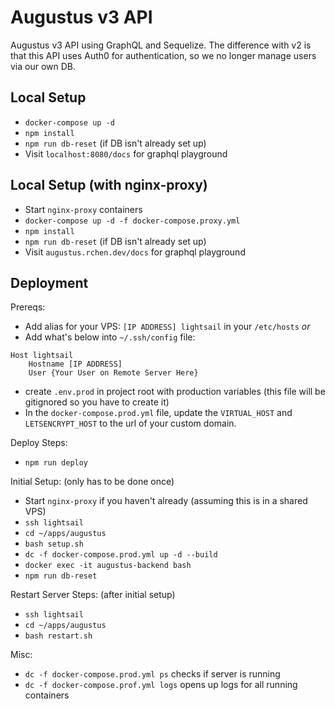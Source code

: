 # Augustus v3 API

Augustus v3 API using GraphQL and Sequelize. The difference with v2 is that this API uses Auth0 for authentication, so we no longer manage users via our own DB.

## Local Setup

-   `docker-compose up -d`
-   `npm install`
-   `npm run db-reset` (if DB isn't already set up)
-   Visit `localhost:8080/docs` for graphql playground

## Local Setup (with nginx-proxy)

-   Start `nginx-proxy` containers
-   `docker-compose up -d -f docker-compose.proxy.yml`
-   `npm install`
-   `npm run db-reset` (if DB isn't already set up)
-   Visit `augustus.rchen.dev/docs` for graphql playground

## Deployment

Prereqs:

-   Add alias for your VPS: `[IP ADDRESS] lightsail` in your `/etc/hosts` _or_
-   Add what's below into `~/.ssh/config` file:

```
Host lightsail
	Hostname [IP ADDRESS]
	User {Your User on Remote Server Here}
```

-   create `.env.prod` in project root with production variables (this file will be gitignored so you have to create it)
-   In the `docker-compose.prod.yml` file, update the `VIRTUAL_HOST` and `LETSENCRYPT_HOST` to the url of your custom domain.

Deploy Steps:

-   `npm run deploy`

Initial Setup: (only has to be done once)

-   Start `nginx-proxy` if you haven't already (assuming this is in a shared VPS)
-   `ssh lightsail`
-   `cd ~/apps/augustus`
-   `bash setup.sh`
-   `dc -f docker-compose.prod.yml up -d --build`
-   `docker exec -it augustus-backend bash`
-   `npm run db-reset`

Restart Server Steps: (after initial setup)

-   `ssh lightsail`
-   `cd ~/apps/augustus`
-   `bash restart.sh`

Misc:

-   `dc -f docker-compose.prod.yml ps` checks if server is running
-   `dc -f docker-compose.prof.yml logs` opens up logs for all running containers
